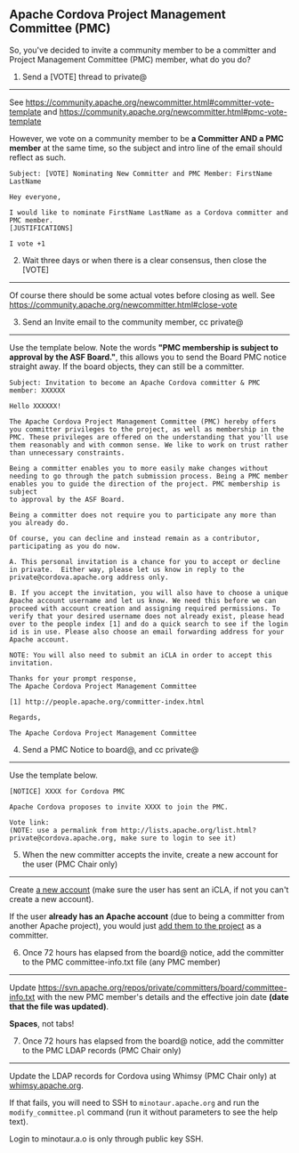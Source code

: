 Apache Cordova Project Management Committee (PMC)
---

So, you've decided to invite a community member to be a committer and Project Management Committee (PMC) member, what do you do?

1. Send a [VOTE] thread to private@
---

See https://community.apache.org/newcommitter.html#committer-vote-template and https://community.apache.org/newcommitter.html#pmc-vote-template

However, we vote on a community member to be **a Committer AND a PMC member** at the same time, so the subject and intro line of the email should reflect as such.



```
Subject: [VOTE] Nominating New Committer and PMC Member: FirstName LastName

Hey everyone,

I would like to nominate FirstName LastName as a Cordova committer and PMC member.
[JUSTIFICATIONS]

I vote +1
```


2. Wait three days or when there is a clear consensus, then close the [VOTE]
---

Of course there should be some actual votes before closing as well. See https://community.apache.org/newcommitter.html#close-vote

3. Send an Invite email to the community member, cc private@
---

Use the template below. Note the words **"PMC membership is subject
to approval by the ASF Board."**, this allows you to send the Board PMC notice straight away. If the board objects, they can still be a committer.

```
Subject: Invitation to become an Apache Cordova committer & PMC member: XXXXXX

Hello XXXXXX!
 
The Apache Cordova Project Management Committee (PMC) hereby offers
you committer privileges to the project, as well as membership in the
PMC. These privileges are offered on the understanding that you'll use
them reasonably and with common sense. We like to work on trust rather
than unnecessary constraints.

Being a committer enables you to more easily make changes without
needing to go through the patch submission process. Being a PMC member
enables you to guide the direction of the project. PMC membership is subject
to approval by the ASF Board.

Being a committer does not require you to participate any more than
you already do.

Of course, you can decline and instead remain as a contributor,
participating as you do now.

A. This personal invitation is a chance for you to accept or decline
in private.  Either way, please let us know in reply to the
private@cordova.apache.org address only.

B. If you accept the invitation, you will also have to choose a unique
Apache account username and let us know. We need this before we can
proceed with account creation and assigning required permissions. To
verify that your desired username does not already exist, please head
over to the people index [1] and do a quick search to see if the login
id is in use. Please also choose an email forwarding address for your
Apache account.

NOTE: You will also need to submit an iCLA in order to accept this invitation.

Thanks for your prompt response,
The Apache Cordova Project Management Committee

[1] http://people.apache.org/committer-index.html

Regards,

The Apache Cordova Project Management Committee
```

4. Send a PMC Notice to board@, and cc private@
---

Use the template below. 

```
[NOTICE] XXXX for Cordova PMC

Apache Cordova proposes to invite XXXX to join the PMC.

Vote link:  
(NOTE: use a permalink from http://lists.apache.org/list.html?private@cordova.apache.org, make sure to login to see it)
```

5. When the new committer accepts the invite, create a new account for the user (PMC Chair only)
---

Create [a new account](https://id.apache.org/acreq/) (make sure the user has sent an iCLA, if not you can't create a new account).

If the user **already has an Apache account** (due to being a committer from another Apache project), you would just [add them to the project](https://www.apache.org/dev/pmc.html#SVNaccess) as a committer.

6. Once 72 hours has elapsed from the board@ notice, add the committer to the PMC committee-info.txt file (any PMC member)
---

Update https://svn.apache.org/repos/private/committers/board/committee-info.txt with the new PMC member's details and the effective join date **(date that the file was updated)**.

**Spaces**, not tabs!

7. Once 72 hours has elapsed from the board@ notice, add the committer to the PMC LDAP records (PMC Chair only)
---

Update the LDAP records for Cordova using Whimsy (PMC Chair only) at [whimsy.apache.org](https://whimsy.apache.org).

If that fails, you will need to SSH to `minotaur.apache.org` and run the `modify_committee.pl` command (run it without parameters to see the help text).

Login to minotaur.a.o is only through public key SSH.







